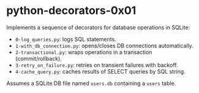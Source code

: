 # python-decorators-0x01

Implements a sequence of decorators for database operations in SQLite:
- `0-log_queries.py`: logs SQL statements.
- `1-with_db_connection.py`: opens/closes DB connections automatically.
- `2-transactional.py`: wraps operations in a transaction (commit/rollback).
- `3-retry_on_failure.py`: retries on transient failures with backoff.
- `4-cache_query.py`: caches results of SELECT queries by SQL string.

Assumes a SQLite DB file named `users.db` containing a `users` table.

